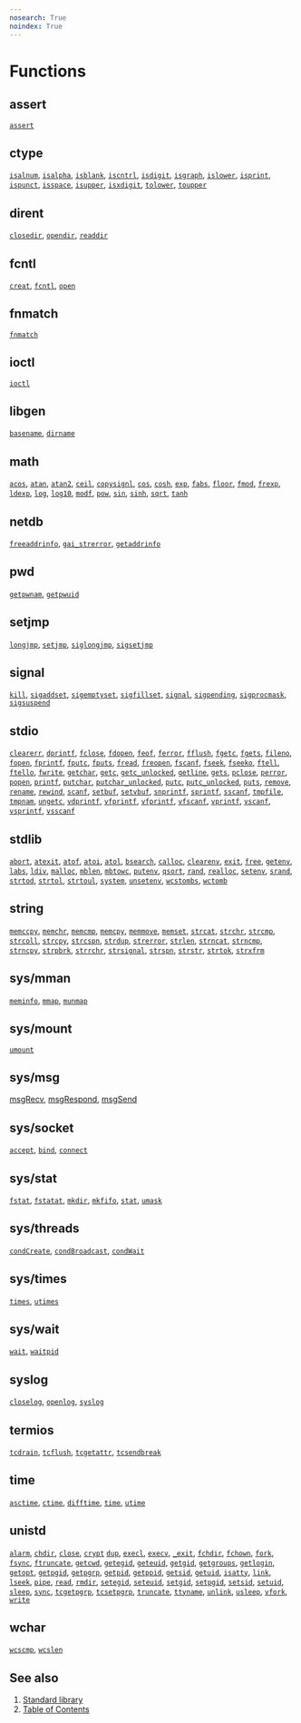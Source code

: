 ```yaml
---
nosearch: True
noindex: True
---
```


# Functions

## assert

[`assert`](assert/assert.part-impl.md) <!-- updated -->

## ctype

[`isalnum`](ctype/isalnum.part-impl.md), <!-- updated -->
[`isalpha`](ctype/isalpha.part-impl.md), <!-- updated -->
[`isblank`](ctype/isblank.part-impl.md), <!-- updated -->
[`iscntrl`](ctype/iscntrl.part-impl.md), <!-- updated -->
[`isdigit`](ctype/isdigit.part-impl.md), <!-- updated -->
[`isgraph`](ctype/isgraph.part-impl.md), <!-- updated -->
[`islower`](ctype/islower.part-impl.md), <!-- updated -->
[`isprint`](ctype/isprint.part-impl.md), <!-- updated -->
[`ispunct`](ctype/ispunct.part-impl.md), <!-- updated -->
[`isspace`](ctype/isspace.part-impl.md), <!-- updated -->
[`isupper`](ctype/isupper.part-impl.md), <!-- updated -->
[`isxdigit`](ctype/isxdigit.part-impl.md), <!-- updated -->
[`tolower`](ctype/tolower.part-impl.md), <!-- updated -->
[`toupper`](ctype/toupper.part-impl.md) <!-- updated -->

## dirent

[`closedir`](dirent/closedir.part-impl.md), <!-- updated -->
[`opendir`](dirent/opendir.part-impl.md), <!-- updated -->
[`readdir`](dirent/readdir.part-impl.md) <!-- updated -->

## fcntl

[`creat`](fcntl/creat.part-impl.md), <!-- updated -->
[`fcntl`](fcntl/fcntl.part-impl.md), <!-- updated -->
[`open`](fcntl/open.part-impl.md) <!-- updated -->

## fnmatch

[`fnmatch`](fnmatch/fnmatch.part-impl.md) <!-- updated -->

## ioctl

[`ioctl`](ioctl/ioctl.part-impl.md) <!-- updated -->

## libgen

[`basename`](libgen/basename.full-impl.md), <!-- updated -->
[`dirname`](libgen/dirname.part-impl.md) <!-- updated -->

## math

[`acos`](math/acos.part-impl.md), <!-- updated -->
[`atan`](math/atan.part-impl.md), <!-- updated -->
[`atan2`](math/atan2.part-impl.md), <!-- updated -->
[`ceil`](math/ceil.part-impl.md), <!-- updated -->
[`copysignl`](math/copysignl.part-impl.md), <!-- updated -->
[`cos`](math/cos.part-impl.md), <!-- updated -->
[`cosh`](math/cosh.part-impl.md), <!-- updated -->
[`exp`](math/exp.part-impl.md), <!-- updated -->
[`fabs`](math/fabs.part-impl.md), <!-- updated -->
[`floor`](math/floor.part-impl.md), <!-- updated -->
[`fmod`](math/fmod.part-impl.md), <!-- updated -->
[`frexp`](math/frexp.part-impl.md), <!-- updated -->
[`ldexp`](math/ldexp.part-impl.md), <!-- updated -->
[`log`](math/log.part-impl.md), <!-- updated -->
[`log10`](math/log10.part-impl.md), <!-- updated -->
[`modf`](math/modf.part-impl.md), <!-- updated -->
[`pow`](math/pow.part-impl.md), <!-- updated -->
[`sin`](math/sin.full-impl.md), <!-- updated -->
[`sinh`](math/sinh.part-impl.md), <!-- updated -->
[`sqrt`](math/sqrt.part-impl.md), <!-- updated -->
[`tanh`](math/tanh.part-impl.md) <!-- updated -->

## netdb

[`freeaddrinfo`](netdb/freeaddrinfo.part-impl.md), <!-- updated -->
[`gai_strerror`](netdb/gai_strerror.part-impl.md), <!-- updated -->
[`getaddrinfo`](netdb/getaddrinfo.part-impl.md) <!-- updated -->

## pwd

[`getpwnam`](pwd/getpwnam.part-impl.md), <!-- updated -->
[`getpwuid`](pwd/getpwuid.part-impl.md) <!-- updated -->

## setjmp

[`longjmp`](setjmp/longjmp.part-impl.md), <!-- updated -->
[`setjmp`](setjmp/setjmp.part-impl.md), <!-- updated -->
[`siglongjmp`](setjmp/siglongjmp.part-impl.md), <!-- updated -->
[`sigsetjmp`](setjmp/sigsetjmp.part-impl.md) <!-- updated -->

## signal

[`kill`](signal/kill.part-impl.md), <!-- updated -->
[`sigaddset`](signal/sigaddset.part-impl.md), <!-- updated -->
[`sigemptyset`](signal/sigemptyset.part-impl.md), <!-- updated -->
[`sigfillset`](signal/sigfillset.part-impl.md), <!-- updated -->
[`signal`](signal/signal.part-impl.md), <!-- updated -->
[`sigpending`](signal/sigpending.part-impl.md), <!-- updated -->
[`sigprocmask`](signal/sigprocmask.part-impl.md), <!-- updated -->
[`sigsuspend`](signal/sigsuspend.part-impl.md) <!-- updated -->

## stdio

[`clearerr`](stdio/clearerr.part-impl.md), <!-- updated -->
[`dprintf`](stdio/printf.part-impl.md), <!-- updated -->
[`fclose`](stdio/fclose.part-impl.md), <!-- updated -->
[`fdopen`](stdio/fdopen.part-impl.md), <!-- updated -->
[`feof`](stdio/feof.full-impl.md), <!-- updated -->
[`ferror`](stdio/ferror.full-impl.md), <!-- updated -->
[`fflush`](stdio/fflush.part-impl.md), <!-- updated -->
[`fgetc`](stdio/fgetc.part-impl.md), <!-- updated -->
[`fgets`](stdio/fgets.part-impl.md), <!-- updated -->
[`fileno`](stdio/fileno.part-impl.md), <!-- updated -->
[`fopen`](stdio/fopen.part-impl.md), <!-- updated -->
[`fprintf`](stdio/fprintf.part-impl.md), <!-- updated -->
[`fputc`](stdio/fputc.part-impl.md), <!-- updated -->
[`fputs`](stdio/fputs.part-impl.md), <!-- updated -->
[`fread`](stdio/fread.part-impl.md), <!-- updated -->
[`freopen`](stdio/freopen.part-impl.md), <!-- updated -->
[`fscanf`](stdio/fscanf.part-impl.md), <!-- updated -->
[`fseek`](stdio/fseek.part-impl.md), <!-- updated -->
[`fseeko`](stdio/fseek.part-impl.md), <!-- updated -->
[`ftell`](stdio/ftell.part-impl.md), <!-- updated -->
[`ftello`](stdio/ftell.part-impl.md), <!-- updated -->
[`fwrite`](stdio/fwrite.part-impl.md), <!-- updated -->
[`getchar`](stdio/getchar.full-impl.md), <!-- updated -->
[`getc`](stdio/getc.part-impl.md), <!-- updated -->
[`getc_unlocked`](stdio/getc_unlocked.part-impl.md), <!-- updated -->
[`getline`](stdio/getline.part-impl.md), <!-- updated -->
[`gets`](stdio/gets.part-impl.md), <!-- updated -->
[`pclose`](stdio/pclose.part-impl.md), <!-- updated -->
[`perror`](stdio/perror.part-impl.md), <!-- updated -->
[`popen`](stdio/popen.part-impl.md), <!-- updated -->
[`printf`](stdio/printf.part-impl.md), <!-- updated -->
[`putchar`](stdio/putchar.part-impl.md), <!-- updated -->
[`putchar_unlocked`](stdio/putchar_unlocked.part-impl.md), <!-- updated -->
[`putc`](stdio/putc.part-impl.md), <!-- updated -->
[`putc_unlocked`](stdio/getc_unlocked.part-impl.md), <!-- updated -->
[`puts`](stdio/puts.part-impl.md), <!-- updated -->
[`remove`](stdio/remove.part-impl.md), <!-- updated -->
[`rename`](stdio/rename.part-impl.md), <!-- updated -->
[`rewind`](stdio/rewind.part-impl.md), <!-- updated -->
[`scanf`](stdio/scanf.part-impl.md), <!-- updated -->
[`setbuf`](stdio/setbuf.part-impl.md), <!-- updated -->
[`setvbuf`](stdio/setvbuf.part-impl.md), <!-- updated -->
[`snprintf`](stdio/printf.part-impl.md), <!-- updated -->
[`sprintf`](stdio/printf.part-impl.md), <!-- updated -->
[`sscanf`](stdio/sscanf.part-impl.md), <!-- updated -->
[`tmpfile`](stdio/tmpfile.part-impl.md), <!-- updated -->
[`tmpnam`](stdio/tmpnam.part-impl.md), <!-- updated -->
[`ungetc`](stdio/ungetc.part-impl.md), <!-- updated -->
[`vdprintf`](stdio/vprintf.part-impl.md), <!-- updated -->
[`vfprintf`](stdio/vprintf.part-impl.md), <!-- updated -->
[`vfprintf`](stdio/vprintf.part-impl.md), <!-- updated -->
[`vfscanf`](stdio/vscanf.part-impl.md), <!-- updated -->
[`vprintf`](stdio/vprintf.part-impl.md), <!-- updated -->
[`vscanf`](stdio/vscanf.part-impl.md), <!-- updated -->
[`vsprintf`](stdio/vprintf.part-impl.md), <!-- updated -->
[`vsscanf`](stdio/vscanf.part-impl.md) <!-- updated -->

## stdlib

[`abort`](stdlib/abort.part-impl.md), <!-- updated -->
[`atexit`](stdlib/atexit.part-impl.md), <!-- updated -->
[`atof`](stdlib/atof.part-impl.md), <!-- updated -->
[`atoi`](stdlib/atoi.part-impl.md), <!-- updated -->
[`atol`](stdlib/atol.part-impl.md), <!-- updated -->
[`bsearch`](stdlib/bsearch.full-impl.md), <!-- updated -->
[`calloc`](stdlib/calloc.part-impl.md), <!-- updated -->
[`clearenv`](stdlib/clearenv.part-impl.md), <!-- updated -->
[`exit`](stdlib/exit.part-impl.md), <!-- updated -->
[`free`](stdlib/free.part-impl.md), <!-- updated -->
[`getenv`](stdlib/getenv.part-impl.md), <!-- updated -->
[`labs`](stdlib/labs.part-impl.md), <!-- updated -->
[`ldiv`](stdlib/ldiv.part-impl.md), <!-- updated -->
[`malloc`](stdlib/malloc.part-impl.md), <!-- updated -->
[`mblen`](stdlib/mblen.part-impl.md), <!-- updated -->
[`mbtowc`](stdlib/mbtowc.part-impl.md), <!-- updated -->
[`putenv`](stdlib/putenv.part-impl.md), <!-- updated -->
[`qsort`](stdlib/qsort.part-impl.md), <!-- updated -->
[`rand`](stdlib/rand.part-impl.md), <!-- updated -->
[`realloc`](stdlib/realloc.part-impl.md), <!-- updated -->
[`setenv`](stdlib/setenv.part-impl.md), <!-- updated -->
[`srand`](stdlib/rand.part-impl.md), <!-- updated -->
[`strtod`](stdlib/strtod.part-impl.md), <!-- updated -->
[`strtol`](stdlib/strtol.part-impl.md), <!-- updated -->
[`strtoul`](stdlib/strtoul.part-impl.md), <!-- updated -->
[`system`](stdlib/system.part-impl.md), <!-- updated -->
[`unsetenv`](stdlib/unsetenv.part-impl.md), <!-- updated -->
[`wcstombs`](stdlib/wcstombs.non-impl.md), <!-- updated -->
[`wctomb`](stdlib/wctomb.non-impl.md) <!-- updated -->

## string

[`memccpy`](string/memccpy.not-impl.md), <!-- updated -->
[`memchr`](string/memchr.part-impl.md), <!-- updated -->
[`memcmp`](string/memcmp.part-impl.md), <!-- updated -->
[`memcpy`](string/memcpy.part-impl.md), <!-- updated -->
[`memmove`](string/memmove.part-impl.md), <!-- updated -->
[`memset`](string/memset.part-impl.md), <!-- updated -->
[`strcat`](string/strcat.part-impl.md), <!-- updated -->
[`strchr`](string/strchr.part-impl.md), <!-- updated -->
[`strcmp`](string/strcmp.part-impl.md), <!-- updated -->
[`strcoll`](string/strcoll.part-impl.md), <!-- updated -->
[`strcpy`](string/strcpy.part-impl.md), <!-- updated -->
[`strcspn`](string/strcspn.part-impl.md), <!-- updated -->
[`strdup`](string/strdup.part-impl.md), <!-- updated -->
[`strerror`](string/strerror.part-impl.md), <!-- updated -->
[`strlen`](string/strlen.part-impl.md), <!-- updated -->
[`strncat`](string/strncat.part-impl.md), <!-- updated -->
[`strncmp`](string/strncmp.part-impl.md), <!-- updated -->
[`strncpy`](string/strncpy.part-impl.md), <!-- updated -->
[`strpbrk`](string/strpbrk.part-impl.md), <!-- updated -->
[`strrchr`](string/strrchr.part-impl.md), <!-- updated -->
[`strsignal`](string/strsignal.part-impl.md), <!-- updated -->
[`strspn`](string/strspn.part-impl.md), <!-- updated -->
[`strstr`](string/strstr.part-impl.md), <!-- updated -->
[`strtok`](string/strtok.part-impl.md), <!-- updated -->
[`strxfrm`](string/strxfrm.part-impl.md) <!-- updated -->

## sys/mman

[`meminfo`](sys/mman/meminfo.full-impl.md), <!-- updated -->
[`mmap`](sys/mman/mmap.part-impl.md), <!-- updated -->
[`munmap`](sys/mman/munmap.part-impl.md) <!-- updated -->

## sys/mount

[`umount`](sys/mount/umount.phrtos.md) <!-- updated -->

## sys/msg

[msgRecv](sys/msg/msgrecv.phrtos.md), <!-- updated -->
[msgRespond](sys/msg/msgrespond.phrtos.md), <!-- updated -->
[msgSend](sys/msg/msgsend.phrtos.md) <!-- updated -->

## sys/socket

[`accept`](sys/socket/accept.part-impl.md), <!-- updated -->
[`bind`](sys/socket/bind.part-impl.md), <!-- updated -->
[`connect`](sys/socket/connect.part-impl.md) <!-- updated -->

## sys/stat

[`fstat`](sys/stat/fstat.part-impl.md), <!-- updated -->
[`fstatat`](sys/stat/fstatat.part-impl.md), <!-- updated -->
[`mkdir`](sys/stat/mkdir.part-impl.md), <!-- updated -->
[`mkfifo`](sys/stat/mkfifo.part-impl.md), <!-- updated -->
[`stat`](sys/stat/stat.part-impl.md), <!-- updated -->
[`umask`](sys/stat/umask.part-impl.md) <!-- updated -->

## sys/threads

[`condCreate`](sys/threads/condCreate.phrtos.md),
[`condBroadcast`](sys/threads/condSignal.phrtos.md),
[`condWait`](sys/threads/condWait.phrtos.md)

## sys/times

[`times`](sys/times/times.part-impl.md), <!-- updated -->
[`utimes`](sys/times/utimes.part-impl.md) <!-- updated -->

## sys/wait

[`wait`](sys/wait/waitpid.part-impl.md), <!-- updated -->
[`waitpid`](sys/wait/waitpid.part-impl.md) <!-- updated -->

## syslog

[`closelog`](syslog/closelog.full-impl.md), <!-- updated -->
[`openlog`](syslog/openlog.part-impl.md), <!-- updated -->
[`syslog`](syslog/syslog.full-impl.md) <!-- updated -->

## termios

[`tcdrain`](termios/tcdrain.part-impl.md), <!-- updated -->
[`tcflush`](termios/tcflush.part-impl.md), <!-- updated -->
[`tcgetattr`](termios/tcgetattr.part-impl.md), <!-- updated -->
[`tcsendbreak`](termios/tcsendbreak.part-impl.md) <!-- updated -->

## time

[`asctime`](time/asctime.part-impl.md), <!-- updated -->
[`ctime`](time/ctime.full-impl.md), <!-- updated -->
[`difftime`](time/difftime.part-impl.md), <!-- updated -->
[`time`](time/time.part-impl.md), <!-- updated -->
[`utime`](time/utime.part-impl.md) <!-- updated -->

## unistd

[`alarm`](unistd/alarm.part-impl.md), <!-- updated -->
[`chdir`](unistd/chdir.part-impl.md), <!-- updated -->
[`close`](unistd/close.part-impl.md), <!-- updated -->
[`crypt`](unistd/crypt.part-impl.md) <!-- updated -->
[`dup`](unistd/dup.part-impl.md), <!-- updated -->
[`execl`](unistd/execl.part-impl.md), <!-- updated -->
[`execv`](unistd/execl.part-impl.md), <!-- updated -->
[`_exit`](unistd/_exit.part-impl.md), <!-- updated -->
[`fchdir`](unistd/fchdir.not-impl.md), <!-- updated -->
[`fchown`](unistd/fchown.not-impl.md), <!-- updated -->
[`fork`](unistd/fork.part-impl.md), <!-- updated -->
[`fsync`](unistd/fsync.not-impl.md), <!-- updated -->
[`ftruncate`](unistd/ftruncate.part-impl.md), <!-- updated -->
[`getcwd`](unistd/getcwd.part-impl.md), <!-- updated -->
[`getegid`](unistd/getegid.full-impl.md), <!-- updated -->
[`geteuid`](unistd/geteuid.not-impl.md), <!-- updated -->
[`getgid`](unistd/getgid.not-impl.md), <!-- updated -->
[`getgroups`](unistd/getgroups.not-impl.md), <!-- updated -->
[`getlogin`](unistd/getlogin.not-impl.md), <!-- updated -->
[`getopt`](unistd/getopt.part-impl.md), <!-- updated -->
[`getpgid`](unistd/getpgid.part-impl.md), <!-- updated -->
[`getpgrp`](unistd/getpgrp.part-impl.md), <!-- updated -->
[`getpid`](unistd/getpid.part-impl.md), <!-- updated -->
[`getppid`](unistd/getppid.part-impl.md), <!-- updated -->
[`getsid`](unistd/getsid.part-impl.md), <!-- updated -->
[`getuid`](unistd/getuid.part-impl.md), <!-- updated -->
[`isatty`](unistd/isatty.part-impl.md), <!-- updated -->
[`link`](unistd/link.part-impl.md), <!-- updated -->
[`lseek`](unistd/lseek.part-impl.md), <!-- updated -->
[`pipe`](unistd/pipe.part-impl.md), <!-- updated -->
[`read`](unistd/read.part-impl.md), <!-- updated -->
[`rmdir`](unistd/rmdir.part-impl.md), <!-- updated -->
[`setegid`](unistd/setegid.not-impl.md), <!-- updated -->
[`seteuid`](unistd/seteuid.not-impl.md), <!-- updated -->
[`setgid`](unistd/setgid.not-impl.md), <!-- updated -->
[`setpgid`](unistd/setpgid.part-impl.md), <!-- updated -->
[`setsid`](unistd/setsid.part-impl.md), <!-- updated -->
[`setuid`](unistd/setuid.not-impl.md), <!-- updated -->
[`sleep`](unistd/sleep.part-impl.md), <!-- updated -->
[`sync`](unistd/sync.not-impl.md), <!-- updated -->
[`tcgetpgrp`](unistd/tcgetpgrp.part-impl.md), <!-- updated -->
[`tcsetpgrp`](unistd/tcsetpgrp.part-impl.md), <!-- updated -->
[`truncate`](unistd/truncate.part-impl.md), <!-- updated -->
[`ttyname`](unistd/ttyname.not-impl.md), <!-- updated -->
[`unlink`](unistd/unlink.part-impl.md), <!-- updated -->
[`usleep`](unistd/usleep.part-impl.md), <!-- updated -->
[`vfork`](unistd/vfork.part-impl.md), <!-- updated -->
[`write`](unistd/write.part-impl.md) <!-- updated -->

## wchar

[`wcscmp`](wchar/wcscmp.full-impl.md), <!-- updated -->
[`wcslen`](wchar/wcslen.not-impl.md) <!-- updated -->

## See also

1. [Standard library](../libc.md)
2. [Table of Contents](../../README.md)
